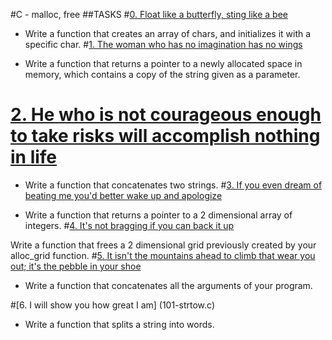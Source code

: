 #C - malloc, free
##TASKS
#[0. Float like a butterfly, sting like a bee](0-create_array.c)
- Write a function that creates an array of chars, and initializes it with a specific char.
#[1. The woman who has no imagination has no wings](1-strdup.c)

- Write a function that returns a pointer to a newly allocated space in memory, which contains a copy of the string given as a parameter.

# [2. He who is not courageous enough to take risks will accomplish nothing in life](2-str_concat.c)

- Write a function that concatenates two strings.
#[3. If you even dream of beating me you'd better wake up and apologize](3-alloc_grid.c)

- Write a function that returns a pointer to a 2 dimensional array of integers.
#[4. It's not bragging if you can back it up](4-free_grid.c)

Write a function that frees a 2 dimensional grid previously created by your alloc_grid function.
#[5. It isn't the mountains ahead to climb that wear you out; it's the pebble in your shoe](100-argstostr.c)

- Write a function that concatenates all the arguments of your program.

#[6. I will show you how great I am] (101-strtow.c)

- Write a function that splits a string into words.

